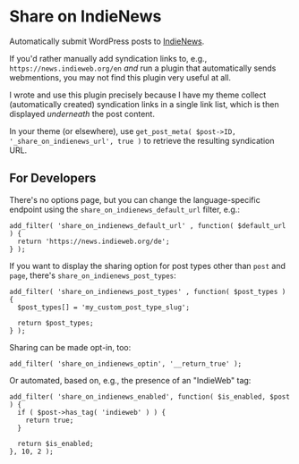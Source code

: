 # Share on IndieNews
Automatically submit WordPress posts to [IndieNews](https://news.indieweb.org/).

If you'd rather manually add syndication links to, e.g., `https://news.indieweb.org/en` _and_ run a plugin that automatically sends webmentions, you may not find this plugin very useful at all.

I wrote and use this plugin precisely because I have my theme collect (automatically created) syndication links in a single link list, which is then displayed _underneath_ the post content.

In your theme (or elsewhere), use `get_post_meta( $post->ID, '_share_on_indienews_url', true )` to retrieve the resulting syndication URL.

## For Developers
There's no options page, but you can change the language-specific endpoint using the `share_on_indienews_default_url` filter, e.g.:
```
add_filter( 'share_on_indienews_default_url' , function( $default_url ) {
  return 'https://news.indieweb.org/de';
} );
```
If you want to display the sharing option for post types other than `post` and `page`, there's `share_on_indienews_post_types`:
```
add_filter( 'share_on_indienews_post_types' , function( $post_types ) {
  $post_types[] = 'my_custom_post_type_slug';

  return $post_types;
} );
```
Sharing can be made opt-in, too:
```
add_filter( 'share_on_indienews_optin', '__return_true' );
```
Or automated, based on, e.g., the presence of an "IndieWeb" tag:
```
add_filter( 'share_on_indienews_enabled', function( $is_enabled, $post ) {
  if ( $post->has_tag( 'indieweb' ) ) {
    return true;
  }

  return $is_enabled;
}, 10, 2 );
```
